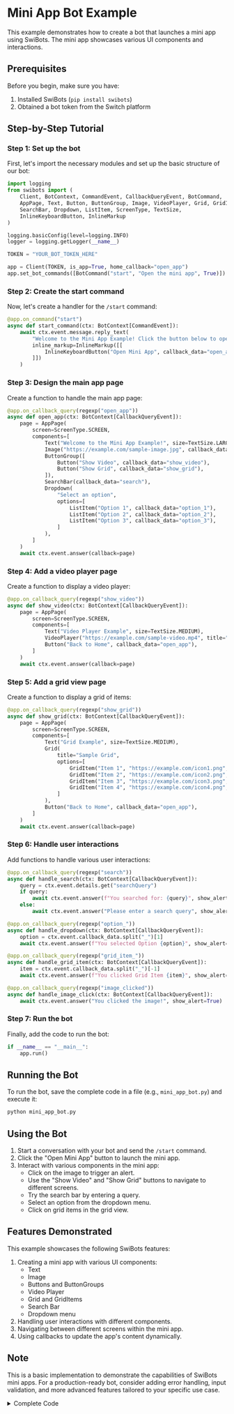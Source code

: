# Mini App Bot Example

This example demonstrates how to create a bot that launches a mini app using SwiBots. The mini app showcases various UI components and interactions.

## Prerequisites

Before you begin, make sure you have:

1. Installed SwiBots (`pip install swibots`)
2. Obtained a bot token from the Switch platform

## Step-by-Step Tutorial

### Step 1: Set up the bot

First, let's import the necessary modules and set up the basic structure of our bot:

```python
import logging
from swibots import (
    Client, BotContext, CommandEvent, CallbackQueryEvent, BotCommand,
    AppPage, Text, Button, ButtonGroup, Image, VideoPlayer, Grid, GridItem,
    SearchBar, Dropdown, ListItem, ScreenType, TextSize,
    InlineKeyboardButton, InlineMarkup
)

logging.basicConfig(level=logging.INFO)
logger = logging.getLogger(__name__)

TOKEN = "YOUR_BOT_TOKEN_HERE"

app = Client(TOKEN, is_app=True, home_callback="open_app")
app.set_bot_commands([BotCommand("start", "Open the mini app", True)])
```

### Step 2: Create the start command

Now, let's create a handler for the `/start` command:

```python
@app.on_command("start")
async def start_command(ctx: BotContext[CommandEvent]):
    await ctx.event.message.reply_text(
        "Welcome to the Mini App Example! Click the button below to open the app.",
        inline_markup=InlineMarkup([[
            InlineKeyboardButton("Open Mini App", callback_data="open_app", app=True)
        ]])
    )
```

### Step 3: Design the main app page

Create a function to handle the main app page:

```python
@app.on_callback_query(regexp("open_app"))
async def open_app(ctx: BotContext[CallbackQueryEvent]):
    page = AppPage(
        screen=ScreenType.SCREEN,
        components=[
            Text("Welcome to the Mini App Example!", size=TextSize.LARGE),
            Image("https://example.com/sample-image.jpg", callback_data="image_clicked"),
            ButtonGroup([
                Button("Show Video", callback_data="show_video"),
                Button("Show Grid", callback_data="show_grid"),
            ]),
            SearchBar(callback_data="search"),
            Dropdown(
                "Select an option",
                options=[
                    ListItem("Option 1", callback_data="option_1"),
                    ListItem("Option 2", callback_data="option_2"),
                    ListItem("Option 3", callback_data="option_3"),
                ]
            ),
        ]
    )
    await ctx.event.answer(callback=page)
```

### Step 4: Add a video player page

Create a function to display a video player:

```python
@app.on_callback_query(regexp("show_video"))
async def show_video(ctx: BotContext[CallbackQueryEvent]):
    page = AppPage(
        screen=ScreenType.SCREEN,
        components=[
            Text("Video Player Example", size=TextSize.MEDIUM),
            VideoPlayer("https://example.com/sample-video.mp4", title="Sample Video"),
            Button("Back to Home", callback_data="open_app"),
        ]
    )
    await ctx.event.answer(callback=page)
```

### Step 5: Add a grid view page

Create a function to display a grid of items:

```python
@app.on_callback_query(regexp("show_grid"))
async def show_grid(ctx: BotContext[CallbackQueryEvent]):
    page = AppPage(
        screen=ScreenType.SCREEN,
        components=[
            Text("Grid Example", size=TextSize.MEDIUM),
            Grid(
                title="Sample Grid",
                options=[
                    GridItem("Item 1", "https://example.com/icon1.png", callback_data="grid_item_1"),
                    GridItem("Item 2", "https://example.com/icon2.png", callback_data="grid_item_2"),
                    GridItem("Item 3", "https://example.com/icon3.png", callback_data="grid_item_3"),
                    GridItem("Item 4", "https://example.com/icon4.png", callback_data="grid_item_4"),
                ]
            ),
            Button("Back to Home", callback_data="open_app"),
        ]
    )
    await ctx.event.answer(callback=page)
```

### Step 6: Handle user interactions

Add functions to handle various user interactions:

```python
@app.on_callback_query(regexp("search"))
async def handle_search(ctx: BotContext[CallbackQueryEvent]):
    query = ctx.event.details.get("searchQuery")
    if query:
        await ctx.event.answer(f"You searched for: {query}", show_alert=True)
    else:
        await ctx.event.answer("Please enter a search query", show_alert=True)

@app.on_callback_query(regexp("option_"))
async def handle_dropdown(ctx: BotContext[CallbackQueryEvent]):
    option = ctx.event.callback_data.split("_")[1]
    await ctx.event.answer(f"You selected Option {option}", show_alert=True)

@app.on_callback_query(regexp("grid_item_"))
async def handle_grid_item(ctx: BotContext[CallbackQueryEvent]):
    item = ctx.event.callback_data.split("_")[-1]
    await ctx.event.answer(f"You clicked Grid Item {item}", show_alert=True)

@app.on_callback_query(regexp("image_clicked"))
async def handle_image_click(ctx: BotContext[CallbackQueryEvent]):
    await ctx.event.answer("You clicked the image!", show_alert=True)
```

### Step 7: Run the bot

Finally, add the code to run the bot:

```python
if __name__ == "__main__":
    app.run()
```

## Running the Bot

To run the bot, save the complete code in a file (e.g., `mini_app_bot.py`) and execute it:

```bash
python mini_app_bot.py
```

## Using the Bot

1. Start a conversation with your bot and send the `/start` command.
2. Click the "Open Mini App" button to launch the mini app.
3. Interact with various components in the mini app:
   - Click on the image to trigger an alert.
   - Use the "Show Video" and "Show Grid" buttons to navigate to different screens.
   - Try the search bar by entering a query.
   - Select an option from the dropdown menu.
   - Click on grid items in the grid view.

## Features Demonstrated

This example showcases the following SwiBots features:

1. Creating a mini app with various UI components:
   - Text
   - Image
   - Buttons and ButtonGroups
   - Video Player
   - Grid and GridItems
   - Search Bar
   - Dropdown menu
2. Handling user interactions with different components.
3. Navigating between different screens within the mini app.
4. Using callbacks to update the app's content dynamically.

## Note

This is a basic implementation to demonstrate the capabilities of SwiBots mini apps. For a production-ready bot, consider adding error handling, input validation, and more advanced features tailored to your specific use case.

<details>
<summary>Complete Code</summary>

```python
import logging
from swibots import (
    Client, BotContext, CommandEvent, CallbackQueryEvent, BotCommand,
    AppPage, Text, Button, ButtonGroup, Image, VideoPlayer, Grid, GridItem,
    SearchBar, Dropdown, ListItem, ScreenType, TextSize,
    InlineKeyboardButton, InlineMarkup, regexp
)

logging.basicConfig(level=logging.INFO)
logger = logging.getLogger(__name__)

TOKEN = "YOUR_BOT_TOKEN_HERE"

app = Client(TOKEN, is_app=True, home_callback="open_app")
app.set_bot_commands([BotCommand("start", "Open the mini app", True)])

@app.on_command("start")
async def start_command(ctx: BotContext[CommandEvent]):
    await ctx.event.message.reply_text(
        "Welcome to the Mini App Example! Click the button below to open the app.",
        inline_markup=InlineMarkup([[
            InlineKeyboardButton("Open Mini App", callback_data="open_app", app=True)
        ]])
    )

@app.on_callback_query(regexp("open_app"))
async def open_app(ctx: BotContext[CallbackQueryEvent]):
    page = AppPage(
        screen=ScreenType.SCREEN,
        components=[
            Text("Welcome to the Mini App Example!", size=TextSize.LARGE),
            Image("https://example.com/sample-image.jpg", callback_data="image_clicked"),
            ButtonGroup([
                Button("Show Video", callback_data="show_video"),
                Button("Show Grid", callback_data="show_grid"),
            ]),
            SearchBar(callback_data="search"),
            Dropdown(
                "Select an option",
                options=[
                    ListItem("Option 1", callback_data="option_1"),
                    ListItem("Option 2", callback_data="option_2"),
                    ListItem("Option 3", callback_data="option_3"),
                ]
            ),
        ]
    )
    await ctx.event.answer(callback=page)

@app.on_callback_query(regexp("show_video"))
async def show_video(ctx: BotContext[CallbackQueryEvent]):
    page = AppPage(
        screen=ScreenType.SCREEN,
        components=[
            Text("Video Player Example", size=TextSize.MEDIUM),
            VideoPlayer("https://example.com/sample-video.mp4", title="Sample Video"),
            Button("Back to Home", callback_data="open_app"),
        ]
    )
    await ctx.event.answer(callback=page)

@app.on_callback_query(regexp("show_grid"))
async def show_grid(ctx: BotContext[CallbackQueryEvent]):
    page = AppPage(
        screen=ScreenType.SCREEN,
        components=[
            Text("Grid Example", size=TextSize.MEDIUM),
            Grid(
                title="Sample Grid",
                options=[
                    GridItem("Item 1", "https://example.com/icon1.png", callback_data="grid_item_1"),
                    GridItem("Item 2", "https://example.com/icon2.png", callback_data="grid_item_2"),
                    GridItem("Item 3", "https://example.com/icon3.png", callback_data="grid_item_3"),
                    GridItem("Item 4", "https://example.com/icon4.png", callback_data="grid_item_4"),
                ]
            ),
            Button("Back to Home", callback_data="open_app"),
        ]
    )
    await ctx.event.answer(callback=page)

@app.on_callback_query(regexp("search"))
async def handle_search(ctx: BotContext[CallbackQueryEvent]):
    query = ctx.event.details.get("searchQuery")
    if query:
        await ctx.event.answer(f"You searched for: {query}", show_alert=True)
    else:
        await ctx.event.answer("Please enter a search query", show_alert=True)

@app.on_callback_query(regexp("option_"))
async def handle_dropdown(ctx: BotContext[CallbackQueryEvent]):
    option = ctx.event.callback_data.split("_")[1]
    await ctx.event.answer(f"You selected Option {option}", show_alert=True)

@app.on_callback_query(regexp("grid_item_"))
async def handle_grid_item(ctx: BotContext[CallbackQueryEvent]):
    item = ctx.event.callback_data.split("_")[-1]
    await ctx.event.answer(f"You clicked Grid Item {item}", show_alert=True)

@app.on_callback_query(regexp("image_clicked"))
async def handle_image_click(ctx: BotContext[CallbackQueryEvent]):
    await ctx.event.answer("You clicked the image!", show_alert=True)

if __name__ == "__main__":
    app.run()
```

</details>